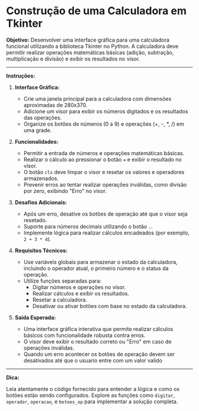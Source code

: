 # Construção de uma Calculadora em Tkinter

**Objetivo:**
Desenvolver uma interface gráfica para uma calculadora funcional utilizando a biblioteca Tkinter no Python. A calculadora deve permitir realizar operações matemáticas básicas (adição, subtração, multiplicação e divisão) e exibir os resultados no visor.

---

**Instruções:**

1. **Interface Gráfica:**
   - Crie uma janela principal para a calculadora com dimensões aproximadas de 280x370.
   - Adicione um visor para exibir os números digitados e os resultados das operações.
   - Organize os botões de números (0 a 9) e operações (+, -, *, /) em uma grade.

2. **Funcionalidades:**
   - Permitir a entrada de números e operações matemáticas básicas.
   - Realizar o cálculo ao pressionar o botão `=` e exibir o resultado no visor.
   - O botão `cls` deve limpar o visor e resetar os valores e operadores armazenados.
   - Prevenir erros ao tentar realizar operações inválidas, como divisão por zero, exibindo "Erro" no visor.

3. **Desafios Adicionais:**
   - Após um erro, desative os botões de operação até que o visor seja resetado.
   - Suporte para números decimais utilizando o botão `.`.
   - Implemente lógica para realizar cálculos encadeados (por exemplo, `2 + 3 * 4`).

4. **Requisitos Técnicos:**
   - Use variáveis globais para armazenar o estado da calculadora, incluindo o operador atual, o primeiro número e o status da operação.
   - Utilize funções separadas para:
     - Digitar números e operações no visor.
     - Realizar cálculos e exibir os resultados.
     - Resetar a calculadora.
     - Desativar ou ativar botões com base no estado da calculadora.

5. **Saída Esperada:**
   - Uma interface gráfica interativa que permite realizar cálculos básicos com funcionalidade robusta contra erros.
   - O visor deve exibir o resultado correto ou "Erro" em caso de operações inválidas.
   - Quando um erro acontecer os botões de operação devem ser desativados até que o usuario entre com um valor valido

---

**Dica:**

Leia atentamente o código fornecido para entender a lógica e como os botões estão sendo configurados. Explore as funções como `digitar`, `operador`, `operacao`, e `botoes_op` para implementar a solução completa.

